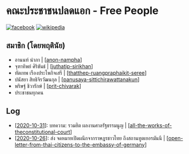 # คณะประชาชนปลดแอก - Free People

[![facebook](https://img.shields.io/badge/facebook-%231877F2.svg?&style=plastic&logo=facebook&logoColor=white)](https://www.facebook.com/FREEPEOPLEth) [![wikipedia](https://img.shields.io/static/v1?label=wikipedia&message=>&color=back)](https://th.wikipedia.org/wiki/%E0%B8%84%E0%B8%93%E0%B8%B0%E0%B8%9B%E0%B8%A3%E0%B8%B0%E0%B8%8A%E0%B8%B2%E0%B8%8A%E0%B8%99%E0%B8%9B%E0%B8%A5%E0%B8%94%E0%B9%81%E0%B8%AD%E0%B8%81)

## สมาชิก (โดยพฤตินัย)

- อานนท์ นำภา | [[anon-nampha]]
- จุฑาทิพย์ ศิริขันธ์ | [[juthatip-sirikhan]]
- ทัตเทพ เรืองประไพกิจเสรี | [[thatthep-ruangpraphaikit-seree]]
- ปนัสยา สิทธิจิรวัฒนกุล | [[panusaya-sittichirawattanakun]]
- พริษฐ์ ชิวารักษ์ | [[prit-chivarak]]
- ประชาชนทุกคน

## Log

- [[2020-10-31]]: บทความ: รวมฮิต ผลงานศาลรัฐธรรมนูญ | [[all-the-works-of-theconstitutional-court]]
- [[2020-10-26]]: ส่ง จดหมายเปิดผนึกจากราษฎรชาวไทย ถึงสถานทูตเยอรมันนี | [[open-letter-from-thai-citizens-to-the-embassy-of-germany]]


[//begin]: # "Autogenerated link references for markdown compatibility"
[anon-nampha]: anon-nampha "อานนท์ นำภา"
[juthatip-sirikhan]: juthatip-sirikhan "จุฑาทิพย์ ศิริขันธ์"
[thatthep-ruangpraphaikit-seree]: thatthep-ruangpraphaikit-seree "ทัตเทพ เรืองประไพกิจเสรี"
[panusaya-sittichirawattanakun]: panusaya-sittichirawattanakun "ปนัสยา สิทธิจิรวัฒนกุล"
[prit-chivarak]: prit-chivarak "พริษฐ์ ชิวารักษ์ (เพนกวิน)"
[2020-10-31]: 2020-10-31 "2020 10 31"
[all-the-works-of-theconstitutional-court]: all-the-works-of-theconstitutional-court "รวมฮิต ผลงานศาลรัฐธรรมนูญ"
[2020-10-26]: 2020-10-26 "2020 10 26"
[open-letter-from-thai-citizens-to-the-embassy-of-germany]: open-letter-from-thai-citizens-to-the-embassy-of-germany "จดหมายเปิดผนึกจากราษฎรชาวไทย ถึงสถานทูตเยอรมันนี"
[//end]: # "Autogenerated link references"
